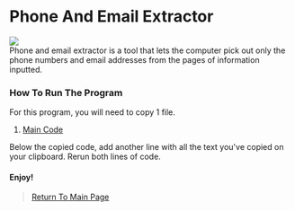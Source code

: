 # Phone And Email Extractor
<img src="http://www.telego.com/Phone-call-vs-Email.jpg"><br>
Phone and email extractor is a tool that lets the computer pick out only the phone numbers and email addresses from the pages of information inputted.<br>

### How To Run The Program
For this program, you will need to copy 1 file.<br>
   1. <a href="https://github.com/Theresiap/Personal-Project/blob/master/PhoneAndEmail/PhoneAndEmail.md">Main Code</a>

Below the copied code, add another line with all the text you've copied on your clipboard. Rerun both lines of code.

#### Enjoy!
>  <a href="https://theresiap.github.io/Personal-Project/">Return To Main Page</a>
